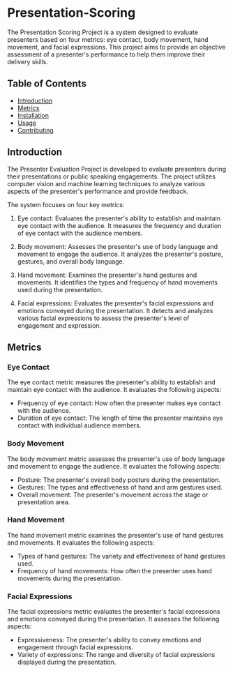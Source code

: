 # Presentation-Scoring

The Presentation Scoring Project is a system designed to evaluate presenters based on four metrics: eye contact, body movement, hand movement, and facial expressions. This project aims to provide an objective assessment of a presenter's performance to help them improve their delivery skills.

## Table of Contents

- [Introduction](#introduction)
- [Metrics](#metrics)
- [Installation](#installation)
- [Usage](#usage)
- [Contributing](#contributing)

## Introduction

The Presenter Evaluation Project is developed to evaluate presenters during their presentations or public speaking engagements. The project utilizes computer vision and machine learning techniques to analyze various aspects of the presenter's performance and provide feedback.

The system focuses on four key metrics:

1. Eye contact: Evaluates the presenter's ability to establish and maintain eye contact with the audience. It measures the frequency and duration of eye contact with the audience members.

2. Body movement: Assesses the presenter's use of body language and movement to engage the audience. It analyzes the presenter's posture, gestures, and overall body language.

3. Hand movement: Examines the presenter's hand gestures and movements. It identifies the types and frequency of hand movements used during the presentation.

4. Facial expressions: Evaluates the presenter's facial expressions and emotions conveyed during the presentation. It detects and analyzes various facial expressions to assess the presenter's level of engagement and expression.

## Metrics

### Eye Contact

The eye contact metric measures the presenter's ability to establish and maintain eye contact with the audience. It evaluates the following aspects:

- Frequency of eye contact: How often the presenter makes eye contact with the audience.
- Duration of eye contact: The length of time the presenter maintains eye contact with individual audience members.

### Body Movement

The body movement metric assesses the presenter's use of body language and movement to engage the audience. It evaluates the following aspects:

- Posture: The presenter's overall body posture during the presentation.
- Gestures: The types and effectiveness of hand and arm gestures used.
- Overall movement: The presenter's movement across the stage or presentation area.

### Hand Movement

The hand movement metric examines the presenter's use of hand gestures and movements. It evaluates the following aspects:

- Types of hand gestures: The variety and effectiveness of hand gestures used.
- Frequency of hand movements: How often the presenter uses hand movements during the presentation.

### Facial Expressions

The facial expressions metric evaluates the presenter's facial expressions and emotions conveyed during the presentation. It assesses the following aspects:

- Expressiveness: The presenter's ability to convey emotions and engagement through facial expressions.
- Variety of expressions: The range and diversity of facial expressions displayed during the presentation.
